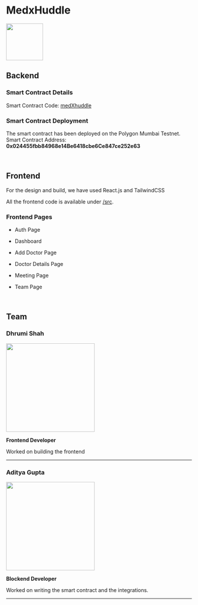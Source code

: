 # MedxHuddle

<img width="100" height="100" src="https://user-images.githubusercontent.com/84569241/210165892-14d79a8b-f3b3-4950-a1da-09f47d207d77.svg">

## Backend

### Smart Contract Details

Smart Contract Code: [medXhuddle](https://github.com/adiig7/Huddle01-Hack/blob/main/src/contracts/HuddleHack.sol)

### Smart Contract Deployment
The smart contract has been deployed on the Polygon Mumbai Testnet.
Smart Contract Address: <b>0x024455fbb84968e14Be6418cbe6Ce847ce252e63</b>

<br />

## Frontend

For the design and build, we have used React.js and TailwindCSS

All the frontend code is available under [/src](https://github.com/adiig7/Huddle01-Hack/blob/main/src).

### Frontend Pages
 
 - Auth Page
 
 - Dashboard
 
 - Add Doctor Page
 
 - Doctor Details Page
 
 - Meeting Page
 
 - Team Page

<br />

## Team

### Dhrumi Shah
<img src="https://user-images.githubusercontent.com/54351909/210165695-778b8810-c716-425f-bbdf-eda6fb459fcf.png" width="240px" height="240px" />

**Frontend Developer**

Worked on building the frontend

---

### Aditya Gupta
<img src="https://user-images.githubusercontent.com/54351909/210165690-2e0e4eb5-9f0a-45e6-a077-fba01cbdb296.jpg" width="240px" height="240px" />

**Blockend Developer**

Worked on writing the smart contract and the integrations.

---
